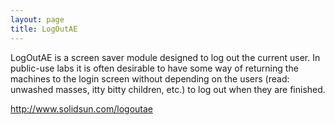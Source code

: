 ```yaml
---
layout: page
title: LogOutAE
---
```


LogOutAE is a screen saver module designed to log out the current user.  In public-use labs it is often desirable to have some way of returning the machines to the login screen without depending on the users (read: unwashed masses, itty bitty children, etc.) to log out when they are finished.

http://www.solidsun.com/logoutae

